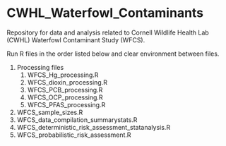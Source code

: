 # CWHL_Waterfowl_Contaminants
Repository for data and analysis related to Cornell Wildlife Health Lab (CWHL) Waterfowl Contaminant Study (WFCS). 

Run R files in the order listed below and clear environment between files.  

1. Processing files
    1. WFCS_Hg_processing.R
    2. WFCS_dioxin_processing.R
    3. WFCS_PCB_processing.R
    4. WFCS_OCP_processing.R
    5. WFCS_PFAS_processing.R
2. WFCS_sample_sizes.R
3. WFCS_data_compilation_summarystats.R
4. WFCS_deterministic_risk_assessment_statanalysis.R
5. WFCS_probabilistic_risk_assessment.R